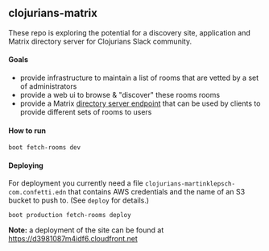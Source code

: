## clojurians-matrix

These repo is exploring the potential for a discovery site,
application and Matrix directory server for Clojurians Slack
community.

#### Goals

- provide infrastructure to maintain a list of rooms that are vetted by a set of administrators
- provide a web ui to browse & "discover" these rooms rooms
- provide a Matrix [directory server endpoint](https://matrix.org/docs/api/client-server/#!/Room_discovery/get_matrix_client_r0_publicRooms) that can be used by clients to provide different sets of rooms to users

#### How to run

```
boot fetch-rooms dev
```

#### Deploying

For deployment you currently need a file `clojurians-martinklepsch-com.confetti.edn` that contains AWS credentials and the name of an S3 bucket to push to. (See `deploy` for details.)

```
boot production fetch-rooms deploy
```

**Note:** a deployment of the site can be found at https://d3981087m4idf6.cloudfront.net
